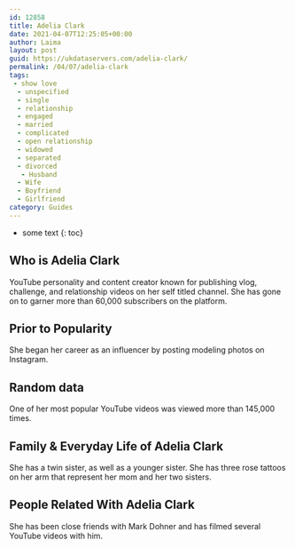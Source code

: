 ```yaml
---
id: 12858
title: Adelia Clark
date: 2021-04-07T12:25:05+00:00
author: Laima
layout: post
guid: https://ukdataservers.com/adelia-clark/
permalink: /04/07/adelia-clark
tags:
 - show love
  - unspecified
  - single
  - relationship
  - engaged
  - married
  - complicated
  - open relationship
  - widowed
  - separated
  - divorced
   - Husband
  - Wife
  - Boyfriend
  - Girlfriend
category: Guides
---
```


* some text
{: toc}


## Who is Adelia Clark
                  
                  
                  
YouTube personality and content creator known for publishing vlog, challenge, and relationship videos on her self titled channel. She has gone on to garner more than 60,000 subscribers on the platform.
                  
              
            
              
            
                
                
                
## Prior to Popularity
                  
                  
                  
She began her career as an influencer by posting modeling photos on Instagram.
                  
              
            
              
            
                
                
                
## Random data
                  
                  
                  
One of her most popular YouTube videos was viewed more than 145,000 times. 
                  
              
            
              
            
                
                
                
## Family & Everyday Life of Adelia Clark
                  
                  
                  
She has a twin sister, as well as a younger sister. She has three rose tattoos on her arm that represent her mom and her two sisters.
                  
              
            
              
            
                
                
                
## People Related With Adelia Clark
                  
                  
                  
She has been close friends with Mark Dohner and has filmed several YouTube videos with him.
                  
              
            
              
            
                
              
            
              
              
            
            
              
            
          
          
          